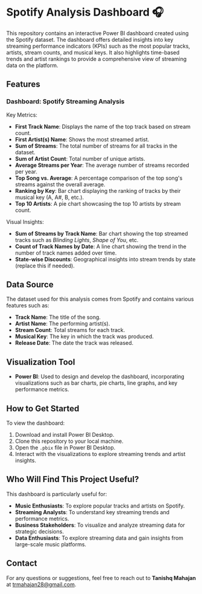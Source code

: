 # Spotify Analysis Dashboard 🎧

This repository contains an interactive Power BI dashboard created using the Spotify dataset. The dashboard offers detailed insights into key streaming performance indicators (KPIs) such as the most popular tracks, artists, stream counts, and musical keys. It also highlights time-based trends and artist rankings to provide a comprehensive view of streaming data on the platform.

## Features

### Dashboard: Spotify Streaming Analysis
Key Metrics:

- **First Track Name**: Displays the name of the top track based on stream count.
- **First Artist(s) Name**: Shows the most streamed artist.
- **Sum of Streams**: The total number of streams for all tracks in the dataset.
- **Sum of Artist Count**: Total number of unique artists.
- **Average Streams per Year**: The average number of streams recorded per year.
- **Top Song vs. Average**: A percentage comparison of the top song's streams against the overall average.
- **Ranking by Key**: Bar chart displaying the ranking of tracks by their musical key (A, A#, B, etc.).
- **Top 10 Artists**: A pie chart showcasing the top 10 artists by stream count.

Visual Insights:

- **Sum of Streams by Track Name**: Bar chart showing the top streamed tracks such as *Blinding Lights*, *Shape of You*, etc.
- **Count of Track Names by Date**: A line chart showing the trend in the number of track names added over time.
- **State-wise Discounts**: Geographical insights into stream trends by state (replace this if needed).

## Data Source

The dataset used for this analysis comes from Spotify and contains various features such as:

- **Track Name**: The title of the song.
- **Artist Name**: The performing artist(s).
- **Stream Count**: Total streams for each track.
- **Musical Key**: The key in which the track was produced.
- **Release Date**: The date the track was released.

## Visualization Tool

- **Power BI**: Used to design and develop the dashboard, incorporating visualizations such as bar charts, pie charts, line graphs, and key performance metrics.

## How to Get Started

To view the dashboard:

1. Download and install Power BI Desktop.
2. Clone this repository to your local machine.
3. Open the `.pbix` file in Power BI Desktop.
4. Interact with the visualizations to explore streaming trends and artist insights.

## Who Will Find This Project Useful?

This dashboard is particularly useful for:

- **Music Enthusiasts**: To explore popular tracks and artists on Spotify.
- **Streaming Analysts**: To understand key streaming trends and performance metrics.
- **Business Stakeholders**: To visualize and analyze streaming data for strategic decisions.
- **Data Enthusiasts**: To explore streaming data and gain insights from large-scale music platforms.

## Contact

For any questions or suggestions, feel free to reach out to **Tanishq Mahajan** at trmahajan28@gmail.com.

